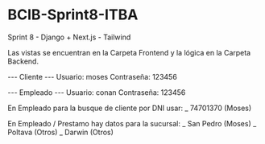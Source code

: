 # BCIB-Sprint8-ITBA
 Sprint 8 - Django + Next.js - Tailwind

Las vistas se encuentran en la Carpeta Frontend y la lógica en la Carpeta Backend.

--- Cliente ---
Usuario: moses
Contraseña: 123456

--- Empleado ---
Usuario: conan
Contraseña: 123456

En Empleado para la busque de cliente por DNI usar:
_ 74701370 (Moses)

En Empleado / Prestamo hay datos para la sucursal:
_ San Pedro (Moses)
_ Poltava (Otros)
_ Darwin (Otros)